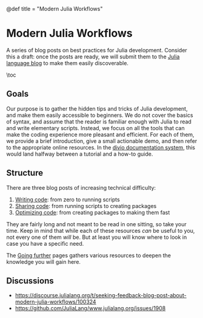 @def title = "Modern Julia Workflows"

# Modern Julia Workflows

A series of blog posts on best practices for Julia development.
Consider this a draft: once the posts are ready, we will submit them to the [Julia language blog](https://julialang.org/blog/) to make them easily discoverable.

\toc

## Goals

Our purpose is to gather the hidden tips and tricks of Julia development, and make them easily accessible to beginners.
We do not cover the basics of syntax, and assume that the reader is familiar enough with Julia to read and write elementary scripts.
Instead, we focus on all the tools that can make the coding experience more pleasant and efficient.
For each of them, we provide a brief introduction, give a small actionable demo, and then refer to the appropriate online resources.
In the [divio documentation system](https://documentation.divio.com/), this would land halfway between a tutorial and a how-to guide.

## Structure

There are three blog posts of increasing technical difficulty:

1. [Writing code](/writing/): from zero to running scripts
2. [Sharing code](/sharing/): from running scripts to creating packages
3. [Optimizing code](/optimizing/): from creating packages to making them fast

They are fairly long and not meant to be read in one sitting, so take your time.
Keep in mind that while each of these resources _can_ be useful to you, not every one of them _will_ be.
But at least you will know where to look in case you have a specific need.

The [Going further](/further/) pages gathers various resources to deepen the knowledge you will gain here.

## Discussions

* <https://discourse.julialang.org/t/seeking-feedback-blog-post-about-modern-julia-workflows/100324>
* <https://github.com/JuliaLang/www.julialang.org/issues/1908>